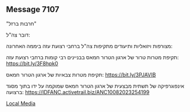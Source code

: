 ## Message 7107

"חרבות ברזל"

דובר צה"ל:

מצורפות ויזואליות ותיעודים מתקיפות צה"ל ברחבי רצועת עזה ביממה האחרונה:

תקיפת מטרות טרור של ארגון הטרור חמאס בבניינים רבי קומות ברחבי רצועת עזה: https://bit.ly/3F8hpk0

תקיפת מטרות צבאיות של ארגון הטרור חמאס: https://bit.ly/3PJAVIB

אינפוגרפיקה של תשתית מבצעית של ארגון הטרור חמאס שמוקמה על ידו בתוך מסגד ברצועה: https://IDFANC.activetrail.biz/ANC10082023254199

[Local Media](2023/October/08/7107/7107.media)
